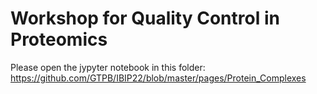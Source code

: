 # Workshop for Quality Control in Proteomics

Please open the jypyter notebook in this folder:
https://github.com/GTPB/IBIP22/blob/master/pages/Protein_Complexes
